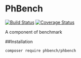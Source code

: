 # PhBench

[![Build Status](https://travis-ci.org/ouranoshong/phbench.svg?branch=master)](https://travis-ci.org/ouranoshong/phbench)
[![Coverage Status](https://coveralls.io/repos/github/ouranoshong/phbench/badge.svg?branch=master)](https://coveralls.io/github/ouranoshong/phbench?branch=master)

A component of benchmark

##Installation
```bash
composer require phbench/phbench
```
